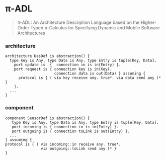 # π-ADL

> π-ADL: An Architecture Description Language based on the Higher-Order Typed
π-Calculus for Specifying Dynamic and Mobile Software Architectures

### architecture

```dsl
architecture DasDef is abstraction() {
  type Key is Any. type Data is Any. type Entry is tuple[Key, Data]. 
    port update is  {  connection in is in(Entry) }.
    port request is { connection key is in(Key).
                      connection data is out(Data) } assuming {
      protocol is { ( via key receive any. true*. via data send any )* }
    }.
  ... 
}
```

### component

```
component SensorDef is abstraction() {
   type Key is Any. type Data is Any. type Entry is tuple[Key, Data]. 
   port incoming is { connection in is in(Entry) }.
   port outgoing is { connection toLink is out(Entry) }.
  ...
} assuming {
protocol is { ( via incoming::in receive any. true*.
                via outgoing::toLink send any )* }
}
```
